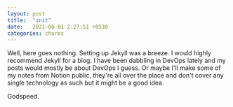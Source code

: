 ```yaml
---
layout: post
title:  "init"
date:   2021-06-01 2:27:51 +0530
categories: chores
---
```


Well, here goes nothing. Setting up Jekyll was a breeze. I would highly recommend Jekyll for a blog. I have been dabbling in DevOps lately and my posts would mostly be about DevOps I guess. Or maybe I'll make some of my notes from Notion public, they're all over the place and don't cover any single technology as such but it might be a good idea.

Godspeed.